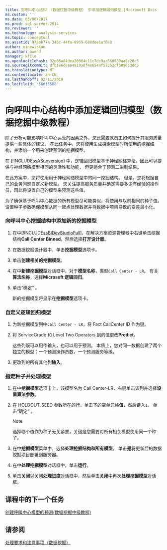 ```yaml
---
title: 向呼叫中心结构 （数据挖掘中级教程） 中添加逻辑回归模型 |Microsoft Docs
ms.custom: ''
ms.date: 03/06/2017
ms.prod: sql-server-2014
ms.reviewer: ''
ms.technology: analysis-services
ms.topic: conceptual
ms.assetid: 97abb77a-346c-44fa-8959-688dee1af6a8
author: minewiskan
ms.author: owend
manager: kfile
ms.openlocfilehash: 32e66a84dea20964c11c7de0aa568530aa8c28c5
ms.sourcegitcommit: dfb1e6deaa4919a0f4e654af57252cfb09613dd5
ms.translationtype: MT
ms.contentlocale: zh-CN
ms.lasthandoff: 02/11/2019
ms.locfileid: "56015508"
---
```

# <a name="adding-a-logistic-regression-model-to-the-call-center-structure-intermediate-data-mining-tutorial"></a>向呼叫中心结构中添加逻辑回归模型（数据挖掘中级教程）
  除了分析可能影响呼叫中心运营的因素之外，您还需要就员工如何提升其服务质量提供一些具体的建议。 在此任务中，您将使用生成探索模型时所使用的挖掘结构，并添加一个用来创建预测的挖掘模型。  
  
 在 [!INCLUDE[ssASnoversion](../includes/ssasnoversion-md.md)] 中，逻辑回归模型基于神经网络算法，因此可以提供与神经网络模型相同的灵活性和功能， 但更适合于预测二进制结果。  
  
 在此方案中，您将使用用于神经网络模型中的同一挖掘结构。 但是，您将根据自己的业务问题自定义新模型。 您关注提高服务质量并确定需要多少有经验的操作员，因此将设置自己的模型来预测这些值。  
  
 为了确保基于呼叫中心数据的所有模型尽可能类似，将使用与以前相同的种子值。 设置种子参数确保模型从同一起点处理数据并将数据中项目导致的变差最小化。  
  
### <a name="to-add-a-new-mining-model-to-the-call-center-mining-structure"></a>向呼叫中心挖掘结构中添加新的挖掘模型  
  
1.  在中[!INCLUDE[ssBIDevStudioFull](../includes/ssbidevstudiofull-md.md)]，在解决方案资源管理器中右键单击挖掘结构**Call Center Binned**，然后选择**打开设计器**。  
  
2.  在数据挖掘设计器中，单击**挖掘模型**选项卡。  
  
3.  单击**创建相关的挖掘模型**。  
  
4.  在中**新建挖掘模型**对话框中，对于**模型名称**，类型`Call Center - LR`。  有关**算法名称**，选择**Microsoft 逻辑回归**。  
  
5.  单击“确定” 。  
  
     新的挖掘模型将显示在**挖掘模型**选项卡。  
  
### <a name="to-customize-the-logistic-regression-model"></a>自定义逻辑回归模型  
  
1.  为新挖掘模型列中`Call Center - LR`，将 Fact CallCenter ID 作为键。  
  
2.  将 ServiceGrade 和 Level Two Operators 到的值更改**Predict**。  
  
     这些列既可以用作输入，也可以用于预测。 本质上，您对同一数据创建了两个独立的模型：一个预测操作员数，一个预测服务等级。  
  
3.  更改到的所有其他列**输入**。  
  
### <a name="to-specify-the-seed-and-process-the-models"></a>指定种子并处理模型  
  
1.  在中**挖掘模型**选项卡上，该模型名为 Call Center-LR，右键单击该列并选择**设置算法参数**。  
  
2.  在 HOLDOUT_SEED 参数所在的行，单击下的空单元格**值**，然后键入`1`。 单击“确定” 。  
  
    > [!NOTE]  
    >  选择哪个值作为种子无关紧要，关键是您需要对所有相关模型使用同一个种子。  
  
3.  在中**挖掘模型**菜单中，选择**处理挖掘结构和所有模型**。 单击**是**将更新后的数据挖掘项目部署到服务器。  
  
4.  在中**处理挖掘模型**对话框中，单击**运行**。  
  
5.  单击**关闭**以关闭**处理进度**对话框中，然后单击**关闭**中再次**处理挖掘模型**对话框。  
  
## <a name="next-task-in-lesson"></a>课程中的下一个任务  
 [创建呼叫中心模型的预测&#40;数据挖掘中级教程&#41;](../../2014/tutorials/create-predictions-call-center-models-intermediate-data-mining-tutorial.md)  
  
## <a name="see-also"></a>请参阅  
 [处理要求和注意事项（数据挖掘）](../../2014/analysis-services/data-mining/processing-requirements-and-considerations-data-mining.md)  
  
  
